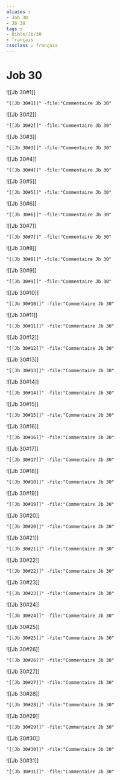 ```yaml
---
aliases : 
- Job 30
- Jb 30
tags : 
- Bible/Jb/30
- français
cssclass : français
---
```


# Job 30

![[Jb 30#1]]

```query
"[[Jb 30#1]]" -file:"Commentaire Jb 30"
```

![[Jb 30#2]]

```query
"[[Jb 30#2]]" -file:"Commentaire Jb 30"
```

![[Jb 30#3]]

```query
"[[Jb 30#3]]" -file:"Commentaire Jb 30"
```

![[Jb 30#4]]

```query
"[[Jb 30#4]]" -file:"Commentaire Jb 30"
```

![[Jb 30#5]]

```query
"[[Jb 30#5]]" -file:"Commentaire Jb 30"
```

![[Jb 30#6]]

```query
"[[Jb 30#6]]" -file:"Commentaire Jb 30"
```

![[Jb 30#7]]

```query
"[[Jb 30#7]]" -file:"Commentaire Jb 30"
```

![[Jb 30#8]]

```query
"[[Jb 30#8]]" -file:"Commentaire Jb 30"
```

![[Jb 30#9]]

```query
"[[Jb 30#9]]" -file:"Commentaire Jb 30"
```

![[Jb 30#10]]

```query
"[[Jb 30#10]]" -file:"Commentaire Jb 30"
```

![[Jb 30#11]]

```query
"[[Jb 30#11]]" -file:"Commentaire Jb 30"
```

![[Jb 30#12]]

```query
"[[Jb 30#12]]" -file:"Commentaire Jb 30"
```

![[Jb 30#13]]

```query
"[[Jb 30#13]]" -file:"Commentaire Jb 30"
```

![[Jb 30#14]]

```query
"[[Jb 30#14]]" -file:"Commentaire Jb 30"
```

![[Jb 30#15]]

```query
"[[Jb 30#15]]" -file:"Commentaire Jb 30"
```

![[Jb 30#16]]

```query
"[[Jb 30#16]]" -file:"Commentaire Jb 30"
```

![[Jb 30#17]]

```query
"[[Jb 30#17]]" -file:"Commentaire Jb 30"
```

![[Jb 30#18]]

```query
"[[Jb 30#18]]" -file:"Commentaire Jb 30"
```

![[Jb 30#19]]

```query
"[[Jb 30#19]]" -file:"Commentaire Jb 30"
```

![[Jb 30#20]]

```query
"[[Jb 30#20]]" -file:"Commentaire Jb 30"
```

![[Jb 30#21]]

```query
"[[Jb 30#21]]" -file:"Commentaire Jb 30"
```

![[Jb 30#22]]

```query
"[[Jb 30#22]]" -file:"Commentaire Jb 30"
```

![[Jb 30#23]]

```query
"[[Jb 30#23]]" -file:"Commentaire Jb 30"
```

![[Jb 30#24]]

```query
"[[Jb 30#24]]" -file:"Commentaire Jb 30"
```

![[Jb 30#25]]

```query
"[[Jb 30#25]]" -file:"Commentaire Jb 30"
```

![[Jb 30#26]]

```query
"[[Jb 30#26]]" -file:"Commentaire Jb 30"
```

![[Jb 30#27]]

```query
"[[Jb 30#27]]" -file:"Commentaire Jb 30"
```

![[Jb 30#28]]

```query
"[[Jb 30#28]]" -file:"Commentaire Jb 30"
```

![[Jb 30#29]]

```query
"[[Jb 30#29]]" -file:"Commentaire Jb 30"
```

![[Jb 30#30]]

```query
"[[Jb 30#30]]" -file:"Commentaire Jb 30"
```

![[Jb 30#31]]

```query
"[[Jb 30#31]]" -file:"Commentaire Jb 30"
```

